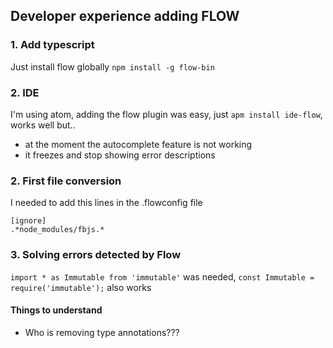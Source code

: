 ## Developer experience adding FLOW

### 1. Add typescript

Just install flow globally `npm install -g flow-bin`


### 2. IDE

I'm using atom, adding the flow plugin was easy, just `apm install ide-flow`, works well but..

- at the moment the autocomplete feature is not working
- it freezes and stop showing error descriptions

### 2. First file conversion

I needed to add this lines in the .flowconfig file

```
[ignore]
.*node_modules/fbjs.*
```

### 3. Solving errors detected by Flow

`import * as Immutable from 'immutable'` was needed, `const Immutable = require('immutable');` also works


#### Things to understand

- Who is removing type annotations???
